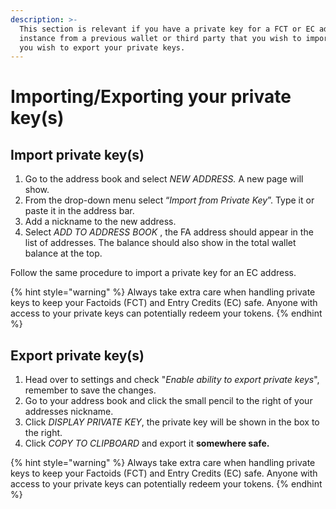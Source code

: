 ```yaml
---
description: >-
  This section is relevant if you have a private key for a FCT or EC address for
  instance from a previous wallet or third party that you wish to import, or if
  you wish to export your private keys.
---
```


# Importing/Exporting your private key\(s\)

## Import private key\(s\)

1. Go to the address book and select _NEW ADDRESS._ A new page will show.
2. From the drop-down menu select “_Import from Private Key_”. Type it or paste it in the address bar.
3. Add a nickname to the new address.
4. Select _ADD TO ADDRESS BOOK_ , the FA address should appear in the list of addresses. The balance should also show in the total wallet balance at the top.

Follow the same procedure to import a private key for an EC address. 

{% hint style="warning" %}
Always take extra care when handling private keys to keep your Factoids \(FCT\) and Entry Credits \(EC\) safe. Anyone with access to your private keys can potentially redeem your tokens.
{% endhint %}

## Export private key\(s\)

1. Head over to settings and check "_Enable ability to export private keys_", remember to save the changes.
2. Go to your address book and click the small pencil to the right of your addresses nickname.
3. Click _DISPLAY PRIVATE KEY_, the private key will be shown in the box to the right.
4. Click _COPY TO CLIPBOARD_ and export it **somewhere safe.**

{% hint style="warning" %}
Always take extra care when handling private keys to keep your Factoids \(FCT\) and Entry Credits \(EC\) safe. Anyone with access to your private keys can potentially redeem your tokens.
{% endhint %}



